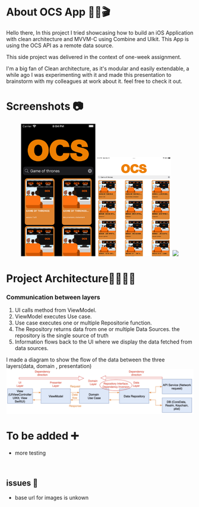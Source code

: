 # About OCS App 🍊🍿🎬
Hello there, In this project I tried showcasing how to build an iOS Application with clean architecture and MVVM-C using Combine and UIkit. This App is using the OCS API as a remote data source.

This side project was delivered in the context of one-week assignment.

I'm a big fan of Clean architecture, as it's modular and easily extendable, a while ago I was experimenting with it and made this presentation to brainstorm with my colleagues at work about it. feel free to check it out.

# Screenshots 📷
<p align="center">
  <img src="https://github.com/ZakariaGuebebia/OCS-Technical-Assignment/blob/develop/OCS/Ressources/Screenshots/Simulator%20Screen%20Shot%20-%20iPod%20touch%20(7th%20generation).png" width="200">
  <img src="https://github.com/ZakariaGuebebia/OCS-Technical-Assignment/blob/develop/OCS/Ressources/Screenshots/Simulator%20Screen%20Shot%20-%20iPad%20Pro%20(9.7-inch).png" width="200">
    <img src="https://github.com/ZakariaGuebebia/OCS-Technical-Assignment/blob/develop/OCS/Ressources/Screenshots/Simulator%20Screen%20Shot%20-%20iPad%20Pro%20(9.7-inch)%20-%20search.png" width="200">
</p>

# Project Architecture👷‍♀️👷‍♂️
### Communication between layers
1. UI calls method from ViewModel.
2. ViewModel executes Use case.
3. Use case executes one or multiple Repositorie function.
4. The Repository returns data from one or multiple Data Sources. the repository is the single source of truth
5. Information flows back to the UI where we display the data fetched from data sources.

I made a diagram to show the flow of the data between the three layers(data, domain , presentation)
![data flow diagram](https://github.com/ZakariaGuebebia/OCS-Technical-Assignment/blob/develop/OCS/Ressources/Screenshots/dataFlowDiagram.png)

# To be added ➕
* more testing

<br />

## issues 🚩
* base url for images is unkown
